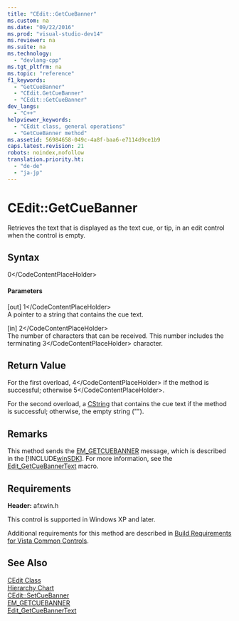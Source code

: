 ```yaml
---
title: "CEdit::GetCueBanner"
ms.custom: na
ms.date: "09/22/2016"
ms.prod: "visual-studio-dev14"
ms.reviewer: na
ms.suite: na
ms.technology: 
  - "devlang-cpp"
ms.tgt_pltfrm: na
ms.topic: "reference"
f1_keywords: 
  - "GetCueBanner"
  - "CEdit.GetCueBanner"
  - "CEdit::GetCueBanner"
dev_langs: 
  - "C++"
helpviewer_keywords: 
  - "CEdit class, general operations"
  - "GetCueBanner method"
ms.assetid: 56984658-049c-4a8f-baa6-e7114d9ce1b9
caps.latest.revision: 21
robots: noindex,nofollow
translation.priority.ht: 
  - "de-de"
  - "ja-jp"
---
```

# CEdit::GetCueBanner
Retrieves the text that is displayed as the text cue, or tip, in an edit control when the control is empty.  
  
## Syntax  
  
<CodeContentPlaceHolder>0\</CodeContentPlaceHolder>  
#### Parameters  
 [out] <CodeContentPlaceHolder>1\</CodeContentPlaceHolder>  
 A pointer to a string that contains the cue text.  
  
 [in] <CodeContentPlaceHolder>2\</CodeContentPlaceHolder>  
 The number of characters that can be received. This number includes the terminating <CodeContentPlaceHolder>3\</CodeContentPlaceHolder> character.  
  
## Return Value  
 For the first overload, <CodeContentPlaceHolder>4\</CodeContentPlaceHolder> if the method is successful; otherwise <CodeContentPlaceHolder>5\</CodeContentPlaceHolder>.  
  
 For the second overload, a [CString](../vs140/using-cstring.md) that contains the cue text if the method is successful; otherwise, the empty string ("").  
  
## Remarks  
 This method sends the [EM_GETCUEBANNER](http://msdn.microsoft.com/library/windows/desktop/bb761572) message, which is described in the [!INCLUDE[winSDK](../vs140/includes/winsdk_md.md)]. For more information, see the [Edit_GetCueBannerText](http://msdn.microsoft.com/library/windows/desktop/bb761695) macro.  
  
## Requirements  
 **Header:** afxwin.h  
  
 This control is supported in Windows XP and later.  
  
 Additional requirements for this method are described in [Build Requirements for Vista Common Controls](../vs140/build-requirements-for-windows-vista-common-controls.md).  
  
## See Also  
 [CEdit Class](../vs140/cedit-class.md)   
 [Hierarchy Chart](../vs140/hierarchy-chart.md)   
 [CEdit::SetCueBanner](../vs140/cedit--setcuebanner.md)   
 [EM_GETCUEBANNER](http://msdn.microsoft.com/library/windows/desktop/bb761572)   
 [Edit_GetCueBannerText](http://msdn.microsoft.com/library/windows/desktop/bb761695)